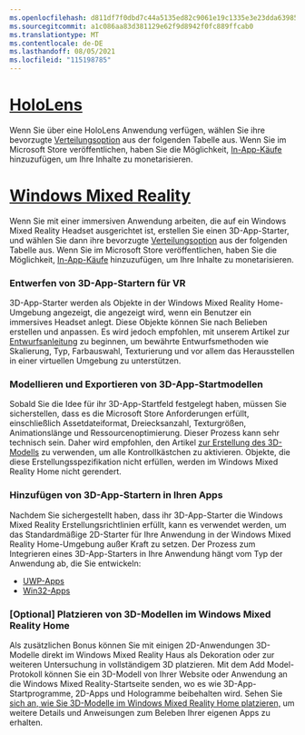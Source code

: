 ```yaml
---
ms.openlocfilehash: d811df7f0dbd7c44a5135ed82c9061e19c1335e3e23dda6398562317f7ee8861
ms.sourcegitcommit: a1c086aa83d381129e62f9d8942f0fc889ffcab0
ms.translationtype: MT
ms.contentlocale: de-DE
ms.lasthandoff: 08/05/2021
ms.locfileid: "115198785"
---
```

# <a name="hololens"></a>[HoloLens](#tab/hololens)

Wenn Sie über eine HoloLens Anwendung verfügen, wählen Sie ihre bevorzugte [Verteilungsoption](../distribute-overview.md#distribution-options) aus der folgenden Tabelle aus. Wenn Sie im Microsoft Store veröffentlichen, haben Sie die Möglichkeit, [In-App-Käufe](../in-app-purchases.md) hinzuzufügen, um Ihre Inhalte zu monetarisieren.

# <a name="windows-mixed-reality"></a>[Windows Mixed Reality](#tab/wmr)

Wenn Sie mit einer immersiven Anwendung arbeiten, die auf ein Windows Mixed Reality Headset ausgerichtet ist, erstellen Sie einen 3D-App-Starter, und wählen Sie dann ihre bevorzugte [Verteilungsoption](../distribute-overview.md#distribution-options) aus der folgenden Tabelle aus. Wenn Sie im Microsoft Store veröffentlichen, haben Sie die Möglichkeit, [In-App-Käufe](../in-app-purchases.md) hinzuzufügen, um Ihre Inhalte zu monetarisieren.

### <a name="designing-3d-app-launchers-for-vr"></a>Entwerfen von 3D-App-Startern für VR 

3D-App-Starter werden als Objekte in der Windows Mixed Reality Home-Umgebung angezeigt, die angezeigt wird, wenn ein Benutzer ein immersives Headset anlegt. Diese Objekte können Sie nach Belieben erstellen und anpassen. Es wird jedoch empfohlen, mit unserem Artikel zur [Entwurfsanleitung](../3d-app-launcher-design-guidance.md) zu beginnen, um bewährte Entwurfsmethoden wie Skalierung, Typ, Farbauswahl, Texturierung und vor allem das Herausstellen in einer virtuellen Umgebung zu unterstützen.

### <a name="modeling-and-exporting-3d-app-launchers"></a>Modellieren und Exportieren von 3D-App-Startmodellen

Sobald Sie die Idee für ihr 3D-App-Startfeld festgelegt haben, müssen Sie sicherstellen, dass es die Microsoft Store Anforderungen erfüllt, einschließlich Assetdateiformat, Dreiecksanzahl, Texturgrößen, Animationslänge und Ressourcenoptimierung. Dieser Prozess kann sehr technisch sein. Daher wird empfohlen, den Artikel [zur Erstellung des 3D-Modells](../creating-3d-models-for-use-in-the-windows-mixed-reality-home.md) zu verwenden, um alle Kontrollkästchen zu aktivieren. Objekte, die diese Erstellungsspezifikation nicht erfüllen, werden im Windows Mixed Reality Home nicht gerendert.

### <a name="adding-3d-app-launchers-in-your-apps"></a>Hinzufügen von 3D-App-Startern in Ihren Apps

Nachdem Sie sichergestellt haben, dass ihr 3D-App-Starter die Windows Mixed Reality Erstellungsrichtlinien erfüllt, kann es verwendet werden, um das Standardmäßige 2D-Starter für Ihre Anwendung in der Windows Mixed Reality Home-Umgebung außer Kraft zu setzen. Der Prozess zum Integrieren eines 3D-App-Starters in Ihre Anwendung hängt vom Typ der Anwendung ab, die Sie entwickeln:

* [UWP-Apps](../implementing-3d-app-launchers.md)
* [Win32-Apps](../implementing-3d-app-launchers-win32.md)

### <a name="optional-placing-3d-models-in-the-windows-mixed-reality-home"></a>[Optional] Platzieren von 3D-Modellen im Windows Mixed Reality Home

Als zusätzlichen Bonus können Sie mit einigen 2D-Anwendungen 3D-Modelle direkt im Windows Mixed Reality Haus als Dekoration oder zur weiteren Untersuchung in vollständigem 3D platzieren. Mit dem Add Model-Protokoll können Sie ein 3D-Modell von Ihrer Website oder Anwendung an die Windows Mixed Reality-Startseite senden, wo es wie 3D-App-Startprogramme, 2D-Apps und Hologramme beibehalten wird. Sehen Sie [sich an, wie Sie 3D-Modelle im Windows Mixed Reality Home platzieren,](../enable-placement-of-3d-models-in-the-home.md) um weitere Details und Anweisungen zum Beleben Ihrer eigenen Apps zu erhalten.